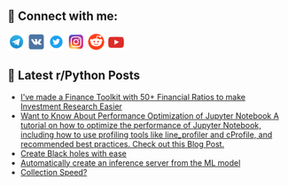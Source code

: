 ## 🔎 Connect with me:
[<img src="https://github.com/bullbesh/bullbesh/blob/main/images/Telegram.png" width="32" height="32" />](https://t.me/bullbesh)
[<img src="https://github.com/bullbesh/bullbesh/blob/main/images/VK.png" width="32" height="32" />](https://vk.com/bullbesh)
[<img src="https://github.com/bullbesh/bullbesh/blob/main/images/Twitter.png" width="32" height="32" />](https://twitter.com/bullbesh1)
[<img src="https://github.com/bullbesh/bullbesh/blob/main/images/Instagram.png" width="32" height="32" />](https://www.instagram.com/bullbesh)
[<img src="https://github.com/bullbesh/bullbesh/blob/main/images/Reddit.png" width="32" height="32" />](https://www.reddit.com/user/bullbesh)
[<img src="https://github.com/bullbesh/bullbesh/blob/main/images/YouTube.png" width="32" height="32" />](https://www.youtube.com/channel/UCtfjRs6uzgq5mfm8S06WTcg)

## 📕 Latest r/Python Posts
<!-- BLOG-POST-LIST:START -->
- [I&#39;ve made a Finance Toolkit with 50+ Financial Ratios to make Investment Research Easier](https://www.reddit.com/r/Python/comments/15femrf/ive_made_a_finance_toolkit_with_50_financial/)
- [Want to Know About Performance Optimization of Jupyter Notebook A tutorial on how to optimize the performance of Jupyter Notebook, including how to use profiling tools like line_profiler and cProfile, and recommended best practices. Check out this Blog Post.](https://www.reddit.com/r/Python/comments/15felw1/want_to_know_about_performance_optimization_of/)
- [Create Black holes with ease](https://www.reddit.com/r/Python/comments/15fegss/create_black_holes_with_ease/)
- [Automatically create an inference server from the ML model](https://www.reddit.com/r/Python/comments/15fe0ta/automatically_create_an_inference_server_from_the/)
- [Collection Speed?](https://www.reddit.com/r/Python/comments/15fdfc1/collection_speed/)
<!-- BLOG-POST-LIST:END -->

